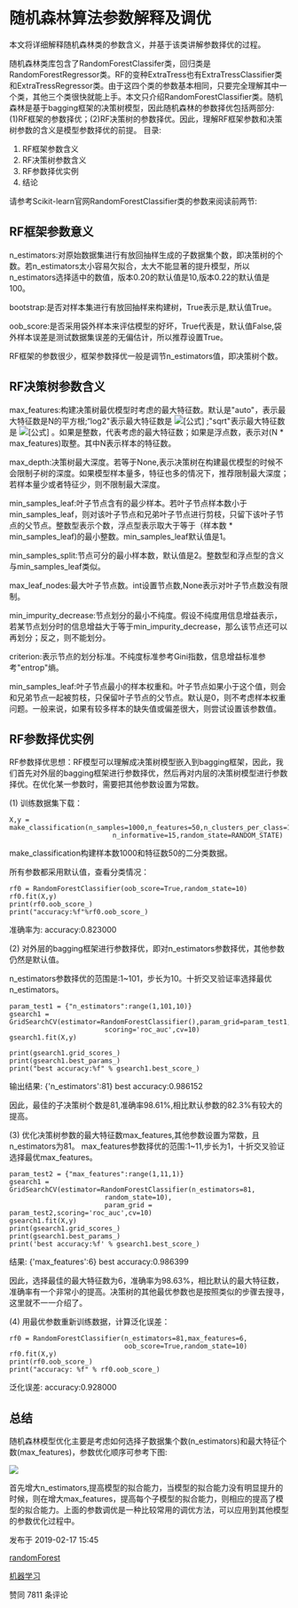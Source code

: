 # 随机森林算法参数解释及调优

本文将详细解释随机森林类的参数含义，并基于该类讲解参数择优的过程。

随机森林类库包含了RandomForestClassifer类，回归类是RandomForestRegressor类。RF的变种ExtraTress也有ExtraTressClassifier类和ExtraTressRegressor类。由于这四个类的参数基本相同，只要完全理解其中一个类，其他三个类很快就能上手。本文只介绍RandomForestClassifier类。随机森林是基于bagging框架的决策树模型，因此随机森林的参数择优包括两部分:(1)RF框架的参数择优；(2)RF决策树的参数择优。因此，理解RF框架参数和决策树参数的含义是模型参数择优的前提。
目录:

1. RF框架参数含义
2. RF决策树参数含义
3. RF参数择优实例
4. 结论

请参考Scikit-learn官网RandomForestClassifier类的参数来阅读前两节:

## RF框架参数意义

n_estimators:对原始数据集进行有放回抽样生成的子数据集个数，即决策树的个数。若n_estimators太小容易欠拟合，太大不能显著的提升模型，所以n_estimators选择适中的数值，版本0.20的默认值是10,版本0.22的默认值是100。

bootstrap:是否对样本集进行有放回抽样来构建树，True表示是,默认值True。

oob_score:是否采用袋外样本来评估模型的好坏，True代表是，默认值False,袋外样本误差是测试数据集误差的无偏估计，所以推荐设置True。

RF框架的参数很少，框架参数择优一般是调节n_estimators值，即决策树个数。

## RF决策树参数含义

max_features:构建决策树最优模型时考虑的最大特征数。默认是"auto"，表示最大特征数是N的平方根;“log2"表示最大特征数是 ![[公式]](https://www.zhihu.com/equation?tex=log_%7B2%7DN) ;"sqrt"表示最大特征数是 ![[公式]](https://www.zhihu.com/equation?tex=%5Csqrt%7BN%7D) 。如果是整数，代表考虑的最大特征数；如果是浮点数，表示对(N * max_features)取整。其中N表示样本的特征数。

max_depth:决策树最大深度。若等于None,表示决策树在构建最优模型的时候不会限制子树的深度。如果模型样本量多，特征也多的情况下，推荐限制最大深度；若样本量少或者特征少，则不限制最大深度。

min_samples_leaf:叶子节点含有的最少样本。若叶子节点样本数小于min_samples_leaf，则对该叶子节点和兄弟叶子节点进行剪枝，只留下该叶子节点的父节点。整数型表示个数，浮点型表示取大于等于（样本数 * min_samples_leaf)的最小整数。min_samples_leaf默认值是1。

min_samples_split:节点可分的最小样本数，默认值是2。整数型和浮点型的含义与min_samples_leaf类似。

max_leaf_nodes:最大叶子节点数。int设置节点数,None表示对叶子节点数没有限制。

min_impurity_decrease:节点划分的最小不纯度。假设不纯度用信息增益表示，若某节点划分时的信息增益大于等于min_impurity_decrease，那么该节点还可以再划分；反之，则不能划分。

criterion:表示节点的划分标准。不纯度标准参考Gini指数，信息增益标准参考"entrop"熵。

min_samples_leaf:叶子节点最小的样本权重和。叶子节点如果小于这个值，则会和兄弟节点一起被剪枝，只保留叶子节点的父节点。默认是0，则不考虑样本权重问题。一般来说，如果有较多样本的缺失值或偏差很大，则尝试设置该参数值。

## RF参数择优实例

RF参数择优思想：RF模型可以理解成决策树模型嵌入到bagging框架，因此，我们首先对外层的bagging框架进行参数择优，然后再对内层的决策树模型进行参数择优。在优化某一参数时，需要把其他参数设置为常数。

(1) 训练数据集下载：

```python3
X,y = make_classification(n_samples=1000,n_features=50,n_clusters_per_class=1,
                          n_informative=15,random_state=RANDOM_STATE)
```

make_classification构建样本数1000和特征数50的二分类数据。

所有参数都采用默认值，查看分类情况：

```text
rf0 = RandomForestClassifier(oob_score=True,random_state=10)
rf0.fit(X,y)
print(rf0.oob_score_)
print("accuracy:%f"%rf0.oob_score_)
```

准确率为:
accuracy:0.823000

(2) 对外层的bagging框架进行参数择优，即对n_estimators参数择优，其他参数仍然是默认值。

n_estimators参数择优的范围是:1~101，步长为10。十折交叉验证率选择最优n_estimators。

```text
param_test1 = {"n_estimators":range(1,101,10)}
gsearch1 = GridSearchCV(estimator=RandomForestClassifier(),param_grid=param_test1,
                        scoring='roc_auc',cv=10)
gsearch1.fit(X,y)

print(gsearch1.grid_scores_)
print(gsearch1.best_params_)
print("best accuracy:%f" % gsearch1.best_score_)
```

输出结果:
{'n_estimators':81}
best accuracy:0.986152

因此，最佳的子决策树个数是81,准确率98.61%,相比默认参数的82.3%有较大的提高。

(3) 优化决策树参数的最大特征数max_features,其他参数设置为常数，且n_estimators为81。
max_features参数择优的范围:1~11,步长为1，十折交叉验证选择最优max_features。

```text
param_test2 = {"max_features":range(1,11,1)}
gsearch1 = GridSearchCV(estimator=RandomForestClassifier(n_estimators=81,
                        random_state=10),
                        param_grid = param_test2,scoring='roc_auc',cv=10)
gsearch1.fit(X,y)
print(gsearch1.grid_scores_)
print(gsearch1.best_params_)
print('best accuracy:%f' % gsearch1.best_score_)
```

结果:
{'max_features':6}
best accuracy:0.986399

因此，选择最佳的最大特征数为6，准确率为98.63%，相比默认的最大特征数，准确率有一个非常小的提高。决策树的其他最优参数也是按照类似的步骤去搜寻，这里就不一一介绍了。

(4) 用最优参数重新训练数据，计算泛化误差：

```text
rf0 = RandomForestClassifier(n_estimators=81,max_features=6,
                             oob_score=True,random_state=10)
rf0.fit(X,y)
print(rf0.oob_score_)
print("accuracy: %f" % rf0.oob_score_)
```

泛化误差:
accuracy:0.928000

## 总结

随机森林模型优化主要是考虑如何选择子数据集个数(n_estimators)和最大特征个数(max_features)，参数优化顺序可参考下图:

![](https://pic4.zhimg.com/80/v2-75470296168d945e856047e7e8103ba3_1440w.jpg)

首先增大n_estimators,提高模型的拟合能力，当模型的拟合能力没有明显提升的时候，则在增大max_features，提高每个子模型的拟合能力，则相应的提高了模型的拟合能力。上面的参数调优是一种比较常用的调优方法，可以应用到其他模型的参数优化过程中。

发布于 2019-02-17 15:45

[randomForest](https://www.zhihu.com/topic/20197959)

[机器学习](https://www.zhihu.com/topic/19559450)

赞同 7811 条评论
